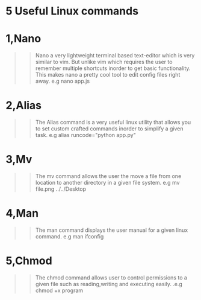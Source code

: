 # 5 Useful Linux commands

# 1,Nano

>>Nano a very lightweight terminal based text-editor which is very similar to vim.
>>But unlike vim which requires the user to remember multiple shortcuts inorder to get basic functionality.
>>This makes nano a pretty cool tool to edit config files right away.
>>e.g nano app.js

# 2,Alias

>>The Alias command is a very useful linux utility that allows you to set custom crafted commands inorder to simplify a given task.
>>e.g alias runcode="python app.py"

# 3,Mv

>>The mv command allows the user the move a file from one location to another directory in a given file system.
>>e.g mv file.png ../../Desktop

# 4,Man

>>The man command displays the user manual for a given linux command.
>>e.g man ifconfig

# 5,Chmod

>>The chmod command allows user to control permissions to a given file such as reading,writing and executing easily.
>>.e.g chmod +x program